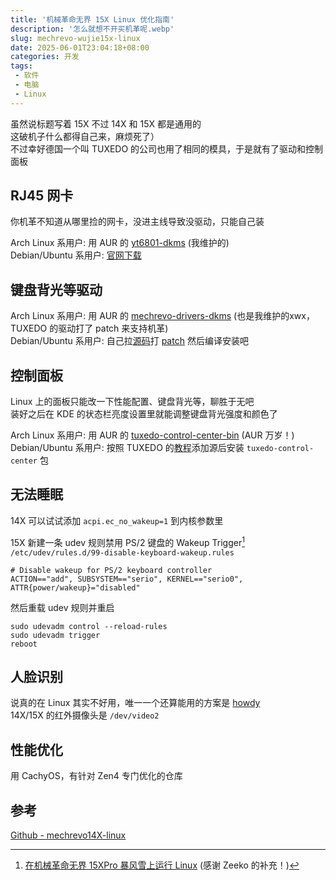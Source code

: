 ```yaml
---
title: '机械革命无界 15X Linux 优化指南'
description: '怎么就想不开买机革呢.webp'
slug: mechrevo-wujie15x-linux
date: 2025-06-01T23:04:18+08:00
categories: 开发
tags: 
 - 软件
 - 电脑
 - Linux
---
```


虽然说标题写着 15X 不过 14X 和 15X 都是通用的  
这破机子什么都得自己来，麻烦死了）  
不过幸好德国一个叫 TUXEDO 的公司也用了相同的模具，于是就有了驱动和控制面板

## RJ45 网卡

你机革不知道从哪里捡的网卡，没进主线导致没驱动，只能自己装  

Arch Linux 系用户: 用 AUR 的 [yt6801-dkms](https://aur.archlinux.org/packages/yt6801-dkms) (我维护的)  
Debian/Ubuntu 系用户: [官网下载](https://www.motor-comm.com/Public/Uploads/uploadfile/files/20250430/yt6801-linux-driver-1.0.30.zip)

## 键盘背光等驱动

Arch Linux 系用户: 用 AUR 的 [mechrevo-drivers-dkms](https://aur.archlinux.org/packages/mechrevo-drivers-dkms) (也是我维护的xwx，TUXEDO 的驱动打了 patch 来支持机革)  
Debian/Ubuntu 系用户: 自己拉[源码](https://github.com/tuxedocomputers/tuxedo-drivers)打 [patch](https://github.com/sund3RRR/Mechrevo14X-linux/raw/master/patches/add_mechrevo_vendor.patch) 然后编译安装吧  

## 控制面板

Linux 上的面板只能改一下性能配置、键盘背光等，聊胜于无吧  
装好之后在 KDE 的状态栏亮度设置里就能调整键盘背光强度和颜色了  

Arch Linux 系用户: 用 AUR 的 [tuxedo-control-center-bin](https://aur.archlinux.org/packages/tuxedo-control-center-bin) (AUR 万岁！)  
Debian/Ubuntu 系用户: 按照 TUXEDO 的[教程](https://www.tuxedocomputers.com/en/Add-TUXEDO-software-package-sources.tuxedo)添加源后安装 `tuxedo-control-center` 包

## 无法睡眠
  
14X 可以试试添加 `acpi.ec_no_wakeup=1` 到内核参数里  

15X 新建一条 udev 规则禁用 PS/2 键盘的 Wakeup Trigger[^1]  
`/etc/udev/rules.d/99-disable-keyboard-wakeup.rules`   

```
# Disable wakeup for PS/2 keyboard controller
ACTION=="add", SUBSYSTEM=="serio", KERNEL=="serio0", ATTR{power/wakeup}="disabled"
```

然后重载 udev 规则并重启  

```
sudo udevadm control --reload-rules
sudo udevadm trigger
reboot
```


## 人脸识别

说真的在 Linux 其实不好用，唯一一个还算能用的方案是 [howdy](https://github.com/boltgolt/howdy)   
14X/15X 的红外摄像头是 `/dev/video2`

## 性能优化
用 CachyOS，有针对 Zen4 专门优化的仓库

## 参考
[Github - mechrevo14X-linux](https://github.com/sund3RRR/mechrevo14X-linux)  
[^1]: [在机械革命无界 15XPro 暴风雪上运行 Linux](https://zeeko.dev/2025/06/running-linux-on-mechanical-revolution-15xpro-blizzard/) (感谢 Zeeko 的补充！)
